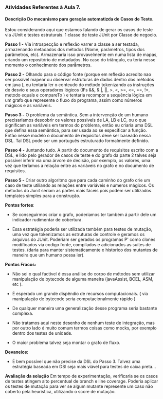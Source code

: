 ### Atividades Referentes à Aula 7.

#### Descrição Do mecanismo para geração automatizda de Casos de Teste.

Estou considerando aqui que estamos falando de gerar os casos de teste via JUnit e testes estruturais. 1 classe de teste JUnit por Classe de negocio.

**Passo 1 -** Via introspecção e reflexão varrer a classe a ser testada, armazenando metadados dos métodos (Nome, parâmetros, tipos dos parâmetros, etc). Armazenaria isso provavelmente em numa lista de mapas, criando um repositório de metadados. No caso do triângulo, eu teria nesse momento o conhecimento dos parẫmetros.

**Passo 2 -** Olhando para o código fonte (porque em reflexão acredito nao ser possível mapear ou observar estruturas de dados dentro dos métodos em java ), eu tentaria ler o conteudo do método tokenizando as instruções de desvio e seus operadores lógicos (IFs &&, & |, ||, >, <, >=, <=, ==, !=, metodo equals e compareTo ) e tentaria recompor a sequência lógica em um grafo que represente o fluxo do programa, assim como números mágicos e as variáveis.

**Passo 3 -** O problema da semântica. Sem a intervenção de um humano precisariamos descobrir os valores possiveis de LA, LB e LC, ou o que significam as variáveis em termos do problema, então eu criaria uma DSL que defina essa semântica, para ser usada ao se especificar a função. Então nesse modelo o documento de requisitos deve ser baseado nessa DSL. Tal DSL pode ser um português estruturado formalmente definido.

**Passo 4 -** Juntando tudo. A partir do documento de requisitos escrito com a DSL, e lido pelo gerador de casos de teste e do grafo da parte 2 talves seja possível inferir via uma árvore de decisão, por exemplo, os valores, uma vez que teríamos a relação entre as variáveis no grafo e no documento de requisitos.

**Passo 5 -** Criar outro algoritmo que para cada caminho do grafo crie um caso de teste utiliando as relações entre variáveis e numeros mágicos. Os métodos do Junit seriam as partes mais fáceis pois podem ser utilizados templates simples para a construção.

**Pontos fortes**:

  * Se conseguirmos criar o grafo, poderiamos ter também á partir dele um indicador rudimentar de cobertura.

  * Essa estratégia poderia ser utilizada também para testes de mutação, uma vez que tokenizamos as estruturas de controle e geramos os arquivos do JUnit. Poderiam ser gerados os programas P' como clones modificados via codigo fonte, compilados e adicionados as suites de testes. (daria para manter sistematicamente o historico dos mutantes de maneira que um humano possa ler).


**Pontos Fracos:**

  * Não sei o qual factível é essa análise do corpo de métodos sem utilizar manipulação de bytecode de alguma maneira (javaAssist, BCEL, ASM, etc ).

  * É esperado um grande dispêndio de recursos computacionais. ( via manipulação de bytecode seria computacionalmente rápido )

  * De qualquer maneira uma generalização desse programa seria bastante complexa.

  * Não tratamos aqui neste desenho de nenhum teste de integração, mas por outro lado é muito comum termos coisas como mocks, por exemplo dentro dos testes de unidade.

  * O maior problema talvez seja montar o grafo de fluxo.

**Devaneios:**
  * É bem possível que não precise da DSL do Passo 3. Talvez uma estratégia baseada em DSl seja mais viável para testes de caixa preta...


**Avaliação da solução**
  Em tempo de experimentação, verificaria se os casos de testes atingem alto percentual de branch e line coverage. Poderia aplicar os testes de mutação para ver se algum mutante represente um caso não coberto pela heuristica, utilizando o score de mutação.
